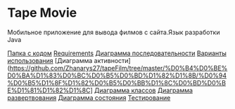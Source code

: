 #  Tape Movie


Мобильное приложение для вывода филмов с сайта.Язык разработки  Java

[Папка с кодом](https://github.com/Zhanarys27/tapeFilm/tree/master/src)
[Requirements](https://github.com/Zhanarys27/tapeFilm/blob/master/Requirements.md)
[Диаграмма последовательности](https://github.com/Zhanarys27/tapeFilm/tree/master/%D0%B4%D0%BE%D0%BA%D1%83%D0%BC%D0%B5%D0%BD%D1%82%D1%8B/%D0%BF%D0%BE%D1%81%D0%BB%D0%B5%D0%B4%D0%BE%D0%B2%D0%B0%D1%82%D0%B5%D0%BB%D1%8C%D0%BD%D0%BE%D1%81%D1%82%D1%8C)
[Варианты использования](https://github.com/Zhanarys27/tapeFilm/tree/master/%D0%B4%D0%BE%D0%BA%D1%83%D0%BC%D0%B5%D0%BD%D1%82%D1%8B/%20usecase)
[Диаграмма активности](https://github.com/Zhanarys27/tapeFilm/tree/master/%D0%B4%D0%BE%D0%BA%D1%83%D0%BC%D0%B5%D0%BD%D1%82%D1%8B/%D0%94%D0%B5%D1%8F%D1%82%D0%B5%D0%BB%D1%8C%D0%BD%D0%BE%D1%81%D1%82%D1%8C]
[Диаграмма классов](https://github.com/Zhanarys27/tapeFilm/blob/master/%D0%B4%D0%BE%D0%BA%D1%83%D0%BC%D0%B5%D0%BD%D1%82%D1%8B/Class%20diagram.PNG)
[Диаграмма развертвования](https://github.com/Zhanarys27/tapeFilm/blob/master/%D0%B4%D0%BE%D0%BA%D1%83%D0%BC%D0%B5%D0%BD%D1%82%D1%8B/deployment.pdf)
[Диаграмма состояния](https://github.com/Zhanarys27/tapeFilm/blob/master/%D0%B4%D0%BE%D0%BA%D1%83%D0%BC%D0%B5%D0%BD%D1%82%D1%8B/state%20add.png)
[Тестирование](https://github.com/Zhanarys27/tapeFilm/tree/master/%D0%B4%D0%BE%D0%BA%D1%83%D0%BC%D0%B5%D0%BD%D1%82%D1%8B/testing)
